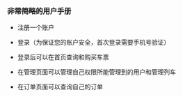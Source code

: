 ### ~~非常简略的~~用户手册

- 注册一个账户

- 登录（为保证您的账户安全，首次登录需要手机号验证）

- 登录后可以在首页查询和购买车票

- 在管理页面可以管理自己权限所能管理到的用户和管理列车

- 在订单页面可以查询自己的订单